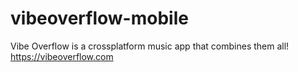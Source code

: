 # vibeoverflow-mobile
Vibe Overflow is a crossplatform music app that combines them all! https://vibeoverflow.com
